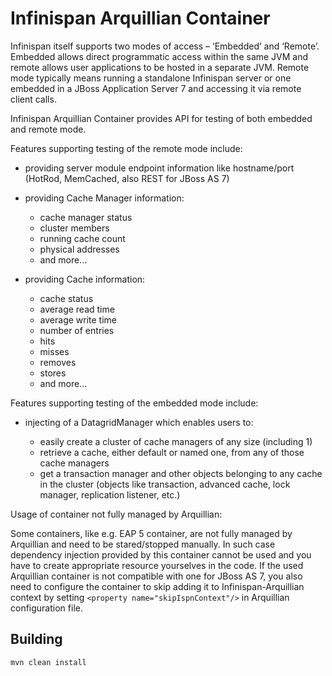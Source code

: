 # Infinispan Arquillian Container

Infinispan itself supports two modes of access – ‘Embedded’ and ‘Remote’. Embedded 
allows direct programmatic access within the same JVM and remote allows user 
applications to be hosted in a separate JVM. Remote mode typically means running a 
standalone Infinispan server or one embedded in a JBoss Application Server 7 and accessing
it via remote client calls. 

Infinispan Arquillian Container provides API for testing of both embedded and remote 
mode.

Features supporting testing of the remote mode include:

+ providing server module endpoint information like hostname/port (HotRod,
  MemCached, also REST for JBoss AS 7)

+ providing Cache Manager information:

    - cache manager status
    - cluster members
    - running cache count
    - physical addresses
    - and more...

+ providing Cache information:

    - cache status
    - average read time
    - average write time
    - number of entries
    - hits
    - misses
    - removes
    - stores
    - and more...

Features supporting testing of the embedded mode include:

+ injecting of a DatagridManager which enables users to:

    - easily create a cluster of cache managers of any size (including 1)
    - retrieve a cache, either default or named one, from any of those cache managers
    - get a transaction manager and other objects belonging to any cache in the cluster 
      (objects like transaction, advanced cache, lock manager, replication listener, etc.)

Usage of container not fully managed by Arquillian:

Some containers, like e.g. EAP 5 container, are not fully managed by Arquillian and need to be stared/stopped manually.
In such case dependency injection provided by this container cannot be used and you have to create appropriate resource 
yourselves in the code. If the used Arquillian container is not compatible with one for JBoss AS 7, you also need to
configure the container to skip adding it to  Infinispan-Arquillian context by setting `<property name="skipIspnContext"/>`
in Arquillian configuration file.

## Building
~~~
mvn clean install
~~~
